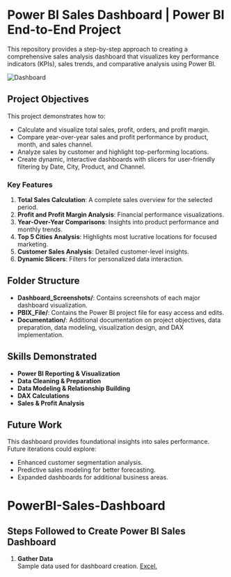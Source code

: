 # Power BI Sales Dashboard | Power BI End-to-End Project

This repository provides a step-by-step approach to creating a comprehensive sales analysis dashboard that visualizes key performance indicators (KPIs), sales trends, and comparative analysis using Power BI.

![Dashboard](https://github.com/jaykells/PowerBI-Sales-Dashboard/raw/aad95203a447ead6ba69a701b636da89ff7a36fb/Sales%20Dashboard.pbix)

## Project Objectives

This project demonstrates how to:
- Calculate and visualize total sales, profit, orders, and profit margin.
- Compare year-over-year sales and profit performance by product, month, and sales channel.
- Analyze sales by customer and highlight top-performing locations.
- Create dynamic, interactive dashboards with slicers for user-friendly filtering by Date, City, Product, and Channel.

### Key Features
1. **Total Sales Calculation**: A complete sales overview for the selected period.
2. **Profit and Profit Margin Analysis**: Financial performance visualizations.
3. **Year-Over-Year Comparisons**: Insights into product performance and monthly trends.
4. **Top 5 Cities Analysis**: Highlights most lucrative locations for focused marketing.
5. **Customer Sales Analysis**: Detailed customer-level insights.
6. **Dynamic Slicers**: Filters for personalized data interaction.

## Folder Structure
- **Dashboard_Screenshots/**: Contains screenshots of each major dashboard visualization.
- **PBIX_File/**: Contains the Power BI project file for easy access and edits.
- **Documentation/**: Additional documentation on project objectives, data preparation, data modeling, visualization design, and DAX implementation.

## Skills Demonstrated
- **Power BI Reporting & Visualization**
- **Data Cleaning & Preparation**
- **Data Modeling & Relationship Building**
- **DAX Calculations**
- **Sales & Profit Analysis**

## Future Work
This dashboard provides foundational insights into sales performance. Future iterations could explore:
- Enhanced customer segmentation analysis.
- Predictive sales modeling for better forecasting.
- Expanded dashboards for additional business areas.

# PowerBI-Sales-Dashboard

## Steps Followed to Create Power BI Sales Dashboard
1. **Gather Data**  
   Sample data used for dashboard creation. [Excel.](https://github.com/jaykells/PowerBI-Sales-Dashboard/raw/refs/heads/main/Sales%20Analysis%20Report.xlsx)

